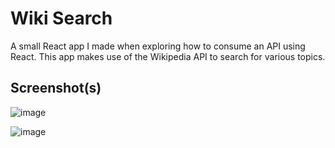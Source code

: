 # Wiki Search

A small React app I made when exploring how to consume an API using React. This app makes use of the Wikipedia API to search for various topics.

## Screenshot(s)

![image](https://github.com/ItumelengKekana/wiki-search/assets/63978707/8619a406-4753-48ba-9015-7b900dd47c23)

![image](https://github.com/ItumelengKekana/wiki-search/assets/63978707/766d3c5d-6c1b-4941-80bf-5aaaf97b9ed7)
